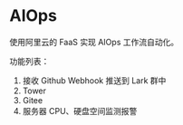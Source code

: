 # AIOps

使用阿里云的 FaaS 实现 AIOps 工作流自动化。

功能列表：

1. 接收 Github Webhook 推送到 Lark 群中
2. Tower
3. Gitee
4. 服务器 CPU、硬盘空间监测报警

